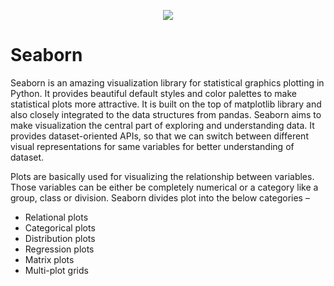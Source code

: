 <p align="center">
  <img src="https://user-images.githubusercontent.com/124501309/228824954-f130a7ba-04e1-42f0-bd28-e45b18bddf5e.png">
</p>

# Seaborn

Seaborn is an amazing visualization library for statistical graphics plotting in Python. 
It provides beautiful default styles and color palettes to make statistical plots more attractive. 
It is built on the top of matplotlib library and also closely integrated to the data structures from pandas.
Seaborn aims to make visualization the central part of exploring and understanding data. 
It provides dataset-oriented APIs, so that we can switch between different visual representations for same variables for better understanding of dataset.

Plots are basically used for visualizing the relationship between variables. Those variables can be either be completely numerical or a category like a group, class or division. Seaborn divides plot into the below categories – 
 

- Relational plots 
- Categorical plots
- Distribution plots
- Regression plots
- Matrix plots
- Multi-plot grids
